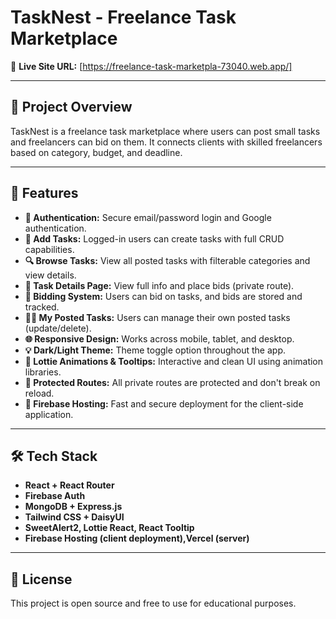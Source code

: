 # **TaskNest - Freelance Task Marketplace**

🔗 **Live Site URL:**   [https://freelance-task-marketpla-73040.web.app/]

---

## **📌 Project Overview**

TaskNest is a freelance task marketplace where users can post small tasks and freelancers can bid on them. It connects clients with skilled freelancers based on category, budget, and deadline.

---

## **🚀 Features**

- **🔐 Authentication:** Secure email/password login and Google authentication.
- **📝 Add Tasks:** Logged-in users can create tasks with full CRUD capabilities.
- **🔍 Browse Tasks:** View all posted tasks with filterable categories and view details.
- **📄 Task Details Page:** View full info and place bids (private route).
- **🎯 Bidding System:** Users can bid on tasks, and bids are stored and tracked.
- **👩‍💻 My Posted Tasks:** Users can manage their own posted tasks (update/delete).
- **🌐 Responsive Design:** Works across mobile, tablet, and desktop.
- **💡 Dark/Light Theme:** Theme toggle option throughout the app.
- **🧠 Lottie Animations & Tooltips:** Interactive and clean UI using animation libraries.
- **🧭 Protected Routes:** All private routes are protected and don't break on reload.
- **🚀 Firebase Hosting:** Fast and secure deployment for the client-side application.

---

## **🛠 Tech Stack**

- **React + React Router**
- **Firebase Auth**
- **MongoDB + Express.js**
- **Tailwind CSS + DaisyUI**
- **SweetAlert2, Lottie React, React Tooltip**
- **Firebase Hosting (client deployment),Vercel (server)**

---

## **📜 License**

This project is open source and free to use for educational purposes.